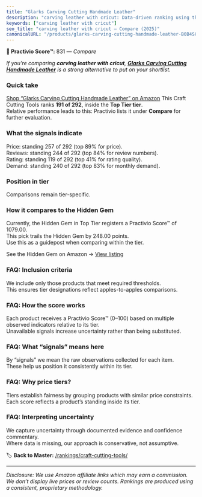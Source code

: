 ```yaml
---
title: "Glarks Carving Cutting Handmade Leather"
description: "carving leather with cricut: Data-driven ranking using the Practivio Score™. Positioned by quality, value, demand, findability, momentum."
keywords: ["carving leather with cricut"]
seo_title: "carving leather with cricut — Compare (2025)"
canonicalURL: "/products/glarks-carving-cutting-handmade-leather-B0B4SHFMSV/"
---
```


**🛒 Practivio Score™:** 831 — _Compare_


*If you're comparing **carving leather with cricut**, **[Glarks Carving Cutting Handmade Leather](https://www.amazon.com/dp/B0B4SHFMSV?tag=practivio-20)** is a strong alternative to put on your shortlist.*
### Quick take
[Shop “Glarks Carving Cutting Handmade Leather” on Amazon](https://www.amazon.com/dp/B0B4SHFMSV?tag=practivio-20)
This Craft Cutting Tools ranks **191 of 292**, inside the **Top Tier tier**.  
Relative performance leads to this: Practivio lists it under **Compare** for further evaluation.

### What the signals indicate
Price: standing 257 of 292 (top 89% for price).  
Reviews: standing 244 of 292 (top 84% for review numbers).  
Rating: standing 119 of 292 (top 41% for rating quality).  
Demand: standing 240 of 292 (top 83% for monthly demand).

### Position in tier
Comparisons remain tier-specific.

### How it compares to the Hidden Gem
Currently, the Hidden Gem in Top Tier registers a Practivio Score™ of 1079.00.  
This pick trails the Hidden Gem by 248.00 points.  
Use this as a guidepost when comparing within the tier.  

See the Hidden Gem on Amazon → [View listing](https://www.amazon.com/dp/B016LDV41S?tag=practivio-20)

### FAQ: Inclusion criteria
We include only those products that meet required thresholds.  
This ensures tier designations reflect apples-to-apples comparisons.

### FAQ: How the score works
Each product receives a Practivio Score™ (0–100) based on multiple observed indicators relative to its tier.  
Unavailable signals increase uncertainty rather than being substituted.

### FAQ: What “signals” means here
By “signals” we mean the raw observations collected for each item.  
These help us position it consistently within its tier.

### FAQ: Why price tiers?
Tiers establish fairness by grouping products with similar price constraints.  
Each score reflects a product’s standing inside its tier.

### FAQ: Interpreting uncertainty
We capture uncertainty through documented evidence and confidence commentary.  
Where data is missing, our approach is conservative, not assumptive.

<!-- Missing template for Compare/CompareWithinPriceClass -->


🏷️ **Back to Master:** [/rankings/craft-cutting-tools/](/rankings/craft-cutting-tools/)

---
_Disclosure: We use Amazon affiliate links which may earn a commission. We don’t display live prices or review counts. Rankings are produced using a consistent, proprietary methodology._
